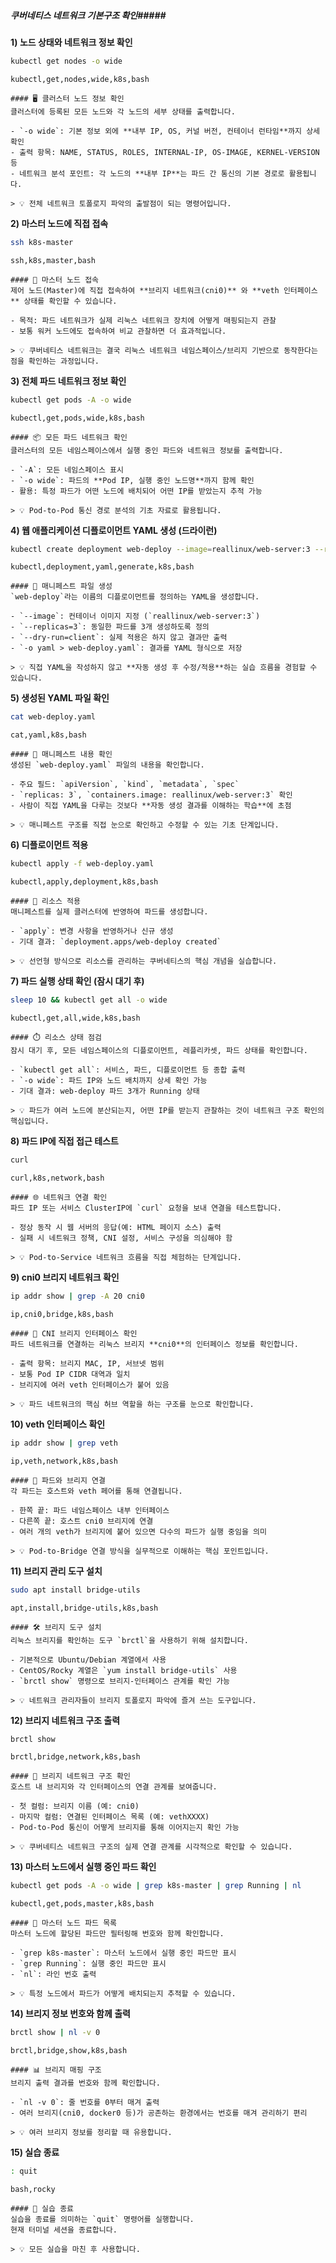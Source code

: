 ##### 쿠버네티스 네트워크 기본구조 확인#####

**1) 노드 상태와 네트워크 정보 확인**

```bash
kubectl get nodes -o wide
```

```tech
kubectl,get,nodes,wide,k8s,bash
```

```desc
#### 🖥️ 클러스터 노드 정보 확인
클러스터에 등록된 모든 노드와 각 노드의 세부 상태를 출력합니다.

- `-o wide`: 기본 정보 외에 **내부 IP, OS, 커널 버전, 컨테이너 런타임**까지 상세 확인
- 출력 항목: NAME, STATUS, ROLES, INTERNAL-IP, OS-IMAGE, KERNEL-VERSION 등
- 네트워크 분석 포인트: 각 노드의 **내부 IP**는 파드 간 통신의 기본 경로로 활용됩니다.

> 💡 전체 네트워크 토폴로지 파악의 출발점이 되는 명령어입니다.
```

**2) 마스터 노드에 직접 접속**

```bash
ssh k8s-master
```

```tech
ssh,k8s,master,bash
```

```desc
#### 🔑 마스터 노드 접속
제어 노드(Master)에 직접 접속하여 **브리지 네트워크(cni0)** 와 **veth 인터페이스** 상태를 확인할 수 있습니다.

- 목적: 파드 네트워크가 실제 리눅스 네트워크 장치에 어떻게 매핑되는지 관찰
- 보통 워커 노드에도 접속하여 비교 관찰하면 더 효과적입니다.

> 💡 쿠버네티스 네트워크는 결국 리눅스 네트워크 네임스페이스/브리지 기반으로 동작한다는 점을 확인하는 과정입니다.
```

**3) 전체 파드 네트워크 정보 확인**

```bash
kubectl get pods -A -o wide
```

```tech
kubectl,get,pods,wide,k8s,bash
```

```desc
#### 📦 모든 파드 네트워크 확인
클러스터의 모든 네임스페이스에서 실행 중인 파드와 네트워크 정보를 출력합니다.

- `-A`: 모든 네임스페이스 표시
- `-o wide`: 파드의 **Pod IP, 실행 중인 노드명**까지 함께 확인
- 활용: 특정 파드가 어떤 노드에 배치되어 어떤 IP를 받았는지 추적 가능

> 💡 Pod-to-Pod 통신 경로 분석의 기초 자료로 활용됩니다.
```

**4) 웹 애플리케이션 디플로이먼트 YAML 생성 (드라이런)**

```bash
kubectl create deployment web-deploy --image=reallinux/web-server:3 --replicas=3 --dry-run=client -o yaml > web-deploy.yaml
```

```tech
kubectl,deployment,yaml,generate,k8s,bash
```

```desc
#### 📝 매니페스트 파일 생성
`web-deploy`라는 이름의 디플로이먼트를 정의하는 YAML을 생성합니다.

- `--image`: 컨테이너 이미지 지정 (`reallinux/web-server:3`)
- `--replicas=3`: 동일한 파드를 3개 생성하도록 정의
- `--dry-run=client`: 실제 적용은 하지 않고 결과만 출력
- `-o yaml > web-deploy.yaml`: 결과를 YAML 형식으로 저장

> 💡 직접 YAML을 작성하지 않고 **자동 생성 후 수정/적용**하는 실습 흐름을 경험할 수 있습니다.
```

**5) 생성된 YAML 파일 확인**

```bash
cat web-deploy.yaml
```

```tech
cat,yaml,k8s,bash
```

```desc
#### 📖 매니페스트 내용 확인
생성된 `web-deploy.yaml` 파일의 내용을 확인합니다.

- 주요 필드: `apiVersion`, `kind`, `metadata`, `spec`
- `replicas: 3`, `containers.image: reallinux/web-server:3` 확인
- 사람이 직접 YAML을 다루는 것보다 **자동 생성 결과를 이해하는 학습**에 초점

> 💡 매니페스트 구조를 직접 눈으로 확인하고 수정할 수 있는 기초 단계입니다.
```

**6) 디플로이먼트 적용**

```bash
kubectl apply -f web-deploy.yaml
```

```tech
kubectl,apply,deployment,k8s,bash
```

```desc
#### 🚀 리소스 적용
매니페스트를 실제 클러스터에 반영하여 파드를 생성합니다.

- `apply`: 변경 사항을 반영하거나 신규 생성
- 기대 결과: `deployment.apps/web-deploy created`

> 💡 선언형 방식으로 리소스를 관리하는 쿠버네티스의 핵심 개념을 실습합니다.
```

**7) 파드 실행 상태 확인 (잠시 대기 후)**

```bash
sleep 10 && kubectl get all -o wide
```

```tech
kubectl,get,all,wide,k8s,bash
```

```desc
#### ⏱️ 리소스 상태 점검
잠시 대기 후, 모든 네임스페이스의 디플로이먼트, 레플리카셋, 파드 상태를 확인합니다.

- `kubectl get all`: 서비스, 파드, 디플로이먼트 등 종합 출력
- `-o wide`: 파드 IP와 노드 배치까지 상세 확인 가능
- 기대 결과: web-deploy 파드 3개가 Running 상태

> 💡 파드가 여러 노드에 분산되는지, 어떤 IP를 받는지 관찰하는 것이 네트워크 구조 확인의 핵심입니다.
```

**8) 파드 IP에 직접 접근 테스트**

```bash
curl
```

```tech
curl,k8s,network,bash
```

```desc
#### 🌐 네트워크 연결 확인
파드 IP 또는 서비스 ClusterIP에 `curl` 요청을 보내 연결을 테스트합니다.

- 정상 동작 시 웹 서버의 응답(예: HTML 페이지 소스) 출력
- 실패 시 네트워크 정책, CNI 설정, 서비스 구성을 의심해야 함

> 💡 Pod-to-Service 네트워크 흐름을 직접 체험하는 단계입니다.
```

**9) cni0 브리지 네트워크 확인**

```bash
ip addr show | grep -A 20 cni0
```

```tech
ip,cni0,bridge,k8s,bash
```

```desc
#### 🔎 CNI 브리지 인터페이스 확인
파드 네트워크를 연결하는 리눅스 브리지 **cni0**의 인터페이스 정보를 확인합니다.

- 출력 항목: 브리지 MAC, IP, 서브넷 범위
- 보통 Pod IP CIDR 대역과 일치
- 브리지에 여러 veth 인터페이스가 붙어 있음

> 💡 파드 네트워크의 핵심 허브 역할을 하는 구조를 눈으로 확인합니다.
```

**10) veth 인터페이스 확인**

```bash
ip addr show | grep veth
```

```tech
ip,veth,network,k8s,bash
```

```desc
#### 🔗 파드와 브리지 연결
각 파드는 호스트와 veth 페어를 통해 연결됩니다.

- 한쪽 끝: 파드 네임스페이스 내부 인터페이스
- 다른쪽 끝: 호스트 cni0 브리지에 연결
- 여러 개의 veth가 브리지에 붙어 있으면 다수의 파드가 실행 중임을 의미

> 💡 Pod-to-Bridge 연결 방식을 실무적으로 이해하는 핵심 포인트입니다.
```

**11) 브리지 관리 도구 설치**

```bash
sudo apt install bridge-utils
```

```tech
apt,install,bridge-utils,k8s,bash
```

```desc
#### 🛠️ 브리지 도구 설치
리눅스 브리지를 확인하는 도구 `brctl`을 사용하기 위해 설치합니다.

- 기본적으로 Ubuntu/Debian 계열에서 사용
- CentOS/Rocky 계열은 `yum install bridge-utils` 사용
- `brctl show` 명령으로 브리지-인터페이스 관계를 확인 가능

> 💡 네트워크 관리자들이 브리지 토폴로지 파악에 즐겨 쓰는 도구입니다.
```

**12) 브리지 네트워크 구조 출력**

```bash
brctl show
```

```tech
brctl,bridge,network,k8s,bash
```

```desc
#### 🌉 브리지 네트워크 구조 확인
호스트 내 브리지와 각 인터페이스의 연결 관계를 보여줍니다.

- 첫 컬럼: 브리지 이름 (예: cni0)
- 마지막 컬럼: 연결된 인터페이스 목록 (예: vethXXXX)
- Pod-to-Pod 통신이 어떻게 브리지를 통해 이어지는지 확인 가능

> 💡 쿠버네티스 네트워크 구조의 실제 연결 관계를 시각적으로 확인할 수 있습니다.
```

**13) 마스터 노드에서 실행 중인 파드 확인**

```bash
kubectl get pods -A -o wide | grep k8s-master | grep Running | nl
```

```tech
kubectl,get,pods,master,k8s,bash
```

```desc
#### 🧾 마스터 노드 파드 목록
마스터 노드에 할당된 파드만 필터링해 번호와 함께 확인합니다.

- `grep k8s-master`: 마스터 노드에서 실행 중인 파드만 표시
- `grep Running`: 실행 중인 파드만 표시
- `nl`: 라인 번호 출력

> 💡 특정 노드에서 파드가 어떻게 배치되는지 추적할 수 있습니다.
```

**14) 브리지 정보 번호와 함께 출력**

```bash
brctl show | nl -v 0
```

```tech
brctl,bridge,show,k8s,bash
```

```desc
#### 📊 브리지 매핑 구조
브리지 출력 결과를 번호와 함께 확인합니다.

- `nl -v 0`: 줄 번호를 0부터 매겨 출력
- 여러 브리지(cni0, docker0 등)가 공존하는 환경에서는 번호를 매겨 관리하기 편리

> 💡 여러 브리지 정보를 정리할 때 유용합니다.
```

**15) 실습 종료**

```bash
: quit
```

```tech
bash,rocky
```

```desc
#### 👋 실습 종료
실습을 종료를 의미하는 `quit` 명령어를 실행합니다.  
현재 터미널 세션을 종료합니다.

> 💡 모든 실습을 마친 후 사용합니다.
```